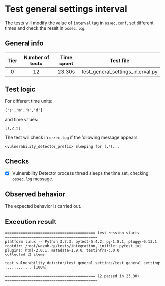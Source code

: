 # Test general settings interval

The tests will modify the value of `interval` tag in `ossec.conf`, set different times and check the result in `ossec.log`.

## General info

|Tier | Number of tests | Time spent| Test file |
|:--:|:--:|:--:|:--:|
| 0 | 12 | 23.30s | [test_general_settings_interval.py](../../test_general_settings/test_general_settings_interval.py)|

## Test logic

For different time units:

```
['s','m','h','d']
```

and time values:

```
[1,2,5]
```

The test will check in `ossec.log` if the following message appears:

```
<vulnerability_detector_prefix> Sleeping for (.*)...
```

## Checks

- [x] Vulnerability Detector process thread sleeps the time set, checking `ossec.log` message.

## Observed behavior

The expected behavior is carried out.

## Execution result

```
========================================= test session starts ==========================================
platform linux -- Python 3.7.3, pytest-5.4.2, py-1.8.1, pluggy-0.13.1
rootdir: /root/wazuh-qa/tests/integration, inifile: pytest.ini
plugins: html-2.0.1, metadata-1.9.0, testinfra-5.0.0
collected 12 items

test_vulnerability_detector/test_general_settings/test_general_settings_interval.py ............ [100%]

========================================= 12 passed in 23.30s ==========================================
```
